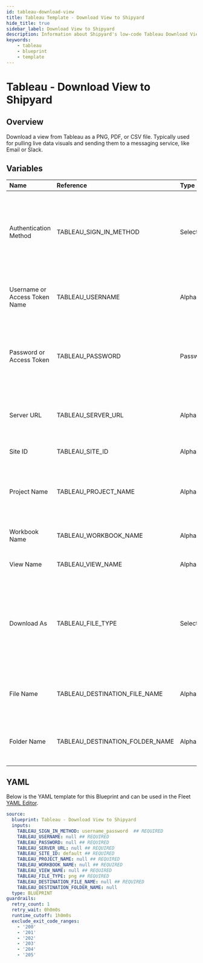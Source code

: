 ```yaml
---
id: tableau-download-view
title: Tableau Template - Download View to Shipyard
hide_title: true
sidebar_label: Download View to Shipyard
description: Information about Shipyard's low-code Tableau Download View to Shipyard blueprint. Download the contents of view as a pdf, csv, or png. 
keywords:
    - tableau
    - blueprint
    - template
---
```


# Tableau - Download View to Shipyard

## Overview
Download a view from Tableau as a PNG, PDF, or CSV file. Typically used for pulling live data visuals and sending them to a messaging service, like Email or Slack.

## Variables

| Name | Reference | Type | Required | Default | Options | Description |
|:-----|:----------|:-----|:---------|:--------|:--------|:------------|
| Authentication Method | TABLEAU_SIGN_IN_METHOD  | Select |:white_check_mark: | `username_password` | Username & Password: `username_password`<br></br><br></br>Access Token: `access_token`<br></br><br></br> | Determine which authentication method to use when connecting to Tableau. |
| Username or Access Token Name | TABLEAU_USERNAME  | Alphanumeric |:white_check_mark: | - | - | Your personal username or the name of the access token that you use to log in with Tableau. |
| Password or Access Token | TABLEAU_PASSWORD  | Password |:white_check_mark: | - | - | The password associated with the provided username OR the access token associated with the provided access token name. |
| Server URL | TABLEAU_SERVER_URL  | Alphanumeric |:white_check_mark: | - | - | The scheme, subdomain, domain, and top-level domain (TLD) of your Tableau URL. |
| Site ID | TABLEAU_SITE_ID  | Alphanumeric |:white_check_mark: | `default` | - | Typically found in the URL as /site/YOURSITEID/ |
| Project Name | TABLEAU_PROJECT_NAME  | Alphanumeric |:white_check_mark: | - | - | The project name that the workbook view you want to download lives in. Leave blank if found in the root project. |
| Workbook Name | TABLEAU_WORKBOOK_NAME  | Alphanumeric |:white_check_mark: | - | - | The name of the workbook that the view you want to download lives in. |
| View Name | TABLEAU_VIEW_NAME  | Alphanumeric |:white_check_mark: | - | - | Name of the view that you want to download. |
| Download As | TABLEAU_FILE_TYPE  | Select |:white_check_mark: | `png` | .png: `png`<br></br><br></br>.pdf: `pdf`<br></br><br></br>.csv: `csv`<br></br><br></br> | File format to download the specified view name as.  |
| File Name | TABLEAU_DESTINATION_FILE_NAME  | Alphanumeric |:white_check_mark: | - | - | File name that will be created for the view being downloaded. Include the extension. |
| Folder Name | TABLEAU_DESTINATION_FOLDER_NAME  | Alphanumeric |:heavy_minus_sign: | - | - | Folder where the file will be created. Leave blank to store in the current working directory |


## YAML
Below is the YAML template for this Blueprint and can be used in the Fleet [YAML Editor](../../reference/fleets/yaml-editor.md).
```yaml
source:
  blueprint: Tableau - Download View to Shipyard
  inputs:
    TABLEAU_SIGN_IN_METHOD: username_password  ## REQUIRED
    TABLEAU_USERNAME: null ## REQUIRED
    TABLEAU_PASSWORD: null ## REQUIRED
    TABLEAU_SERVER_URL: null ## REQUIRED
    TABLEAU_SITE_ID: default ## REQUIRED
    TABLEAU_PROJECT_NAME: null ## REQUIRED
    TABLEAU_WORKBOOK_NAME: null ## REQUIRED
    TABLEAU_VIEW_NAME: null ## REQUIRED
    TABLEAU_FILE_TYPE: png ## REQUIRED
    TABLEAU_DESTINATION_FILE_NAME: null ## REQUIRED
    TABLEAU_DESTINATION_FOLDER_NAME: null
  type: BLUEPRINT
guardrails:
  retry_count: 1
  retry_wait: 0h0m0s
  runtime_cutoff: 1h0m0s
  exclude_exit_code_ranges:
    - '200'
    - '201'
    - '202'
    - '203'
    - '204'
    - '205'

```
